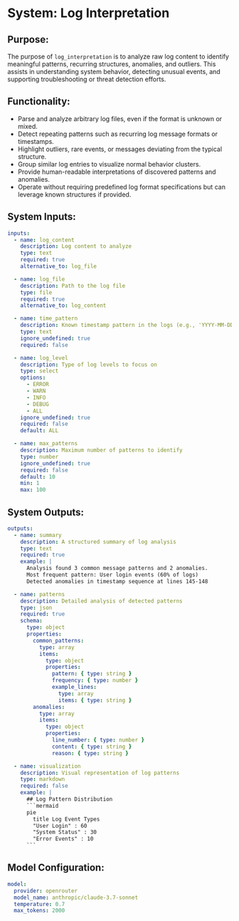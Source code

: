 # System: Log Interpretation

## Purpose:

The purpose of `log_interpretation` is to analyze raw log content to identify meaningful patterns, recurring structures, anomalies, and outliers. This assists in understanding system behavior, detecting unusual events, and supporting troubleshooting or threat detection efforts.

## Functionality:

* Parse and analyze arbitrary log files, even if the format is unknown or mixed.
* Detect repeating patterns such as recurring log message formats or timestamps.
* Highlight outliers, rare events, or messages deviating from the typical structure.
* Group similar log entries to visualize normal behavior clusters.
* Provide human-readable interpretations of discovered patterns and anomalies.
* Operate without requiring predefined log format specifications but can leverage known structures if provided.

## System Inputs:

```yaml
inputs:
  - name: log_content
    description: Log content to analyze
    type: text
    required: true
    alternative_to: log_file

  - name: log_file
    description: Path to the log file
    type: file
    required: true
    alternative_to: log_content

  - name: time_pattern
    description: Known timestamp pattern in the logs (e.g., 'YYYY-MM-DD HH:mm:ss')
    type: text
    ignore_undefined: true
    required: false

  - name: log_level
    description: Type of log levels to focus on
    type: select
    options: 
      - ERROR
      - WARN
      - INFO
      - DEBUG
      - ALL
    ignore_undefined: true
    required: false
    default: ALL

  - name: max_patterns
    description: Maximum number of patterns to identify
    type: number
    ignore_undefined: true
    required: false
    default: 10
    min: 1
    max: 100
```

## System Outputs:

```yaml
outputs:
  - name: summary
    description: A structured summary of log analysis
    type: text
    required: true
    example: |
      Analysis found 3 common message patterns and 2 anomalies.
      Most frequent pattern: User login events (60% of logs)
      Detected anomalies in timestamp sequence at lines 145-148

  - name: patterns
    description: Detailed analysis of detected patterns
    type: json
    required: true
    schema:
      type: object
      properties:
        common_patterns:
          type: array
          items:
            type: object
            properties:
              pattern: { type: string }
              frequency: { type: number }
              example_lines: 
                type: array
                items: { type: string }
        anomalies:
          type: array
          items:
            type: object
            properties:
              line_number: { type: number }
              content: { type: string }
              reason: { type: string }

  - name: visualization
    description: Visual representation of log patterns
    type: markdown
    required: false
    example: |
      ## Log Pattern Distribution
      ```mermaid
      pie
        title Log Event Types
        "User Login" : 60
        "System Status" : 30
        "Error Events" : 10
      ```
```

## Model Configuration:

```yaml
model:
  provider: openrouter
  model_name: anthropic/claude-3.7-sonnet
  temperature: 0.7
  max_tokens: 2000